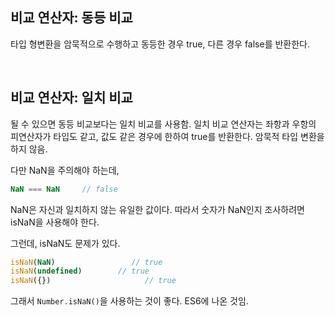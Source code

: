 ## 비교 연산자: 동등 비교
타입 형변환을 암묵적으로 수행하고 동등한 경우 true, 다른 경우 false를 반환한다. 

</br>

## 비교 연산자: 일치 비교
될 수 있으면 동등 비교보다는 일치 비교를 사용함. 일치 비교 연산자는 좌항과 우항의 피연산자가 타입도 같고, 값도 같은 경우에 한하여 true를 반환한다. 암묵적 타입 변환을 하지 않음.

다만 NaN을 주의해야 하는데,

```javascript
NaN === NaN     // false
```
NaN은 자신과 일치하지 않는 유일한 값이다. 따라서 숫자가 NaN인지 조사하려면 isNaN을 사용해야 한다.

그런데, isNaN도 문제가 있다. 

```javascript
isNaN(NaN)                 // true
isNaN(undefined)        // true
isNaN({})                     // true
```
그래서 `Number.isNaN()`을 사용하는 것이 좋다. ES6에 나온 것임. 
